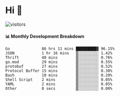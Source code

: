 # Hi 👋
 
![visitors](https://visitor-badge.glitch.me/badge?page_id=sorcererxw.sorcererx)

#### 📊 Monthly Development Breakdown

<!--START_SECTION:waka-->
```text
Go              86 hrs 11 mins █████████▓ 96.15%
JSON            1 hr 16 mins   ▒░░░░░░░░░ 1.42%
Thrift          40 mins        ▒░░░░░░░░░ 0.76%
go.mod          29 mins        ▒░░░░░░░░░ 0.55%
protobuf        27 mins        ▒░░░░░░░░░ 0.52%
Protocol Buffer 15 mins        ▒░░░░░░░░░ 0.30%
Bash            10 mins        ▒░░░░░░░░░ 0.20%
Shell Script    2 mins         ▒░░░░░░░░░ 0.05%
YAML            2 mins         ▒░░░░░░░░░ 0.05%
Other           0 secs         ▒░░░░░░░░░ 0.00%
```
<!--END_SECTION:waka-->
